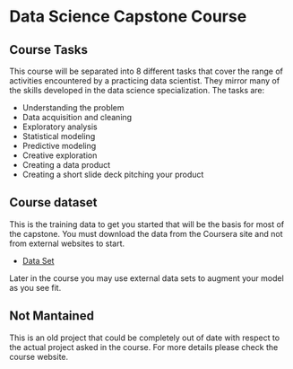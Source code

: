 # Data Science Capstone Course

## Course Tasks
This course will be separated into 8 different tasks that cover the range of activities encountered by a practicing data scientist. They mirror many of the skills developed in the data science specialization. The tasks are:

- Understanding the problem
- Data acquisition and cleaning
- Exploratory analysis
- Statistical modeling
- Predictive modeling
- Creative exploration
- Creating a data product
- Creating a short slide deck pitching your product

## Course dataset
This is the training data to get you started that will be the basis for most of the capstone. You must download the data from the Coursera site and not from external websites to start.

- [Data Set](https://d396qusza40orc.cloudfront.net/dsscapstone/dataset/Coursera-SwiftKey.zip)

Later in the course you may use external data sets to augment your model as you see fit.

## Not Mantained

This is an old project that could be completely out of date with respect to the actual project asked in the course.
For more details please check the course website.
